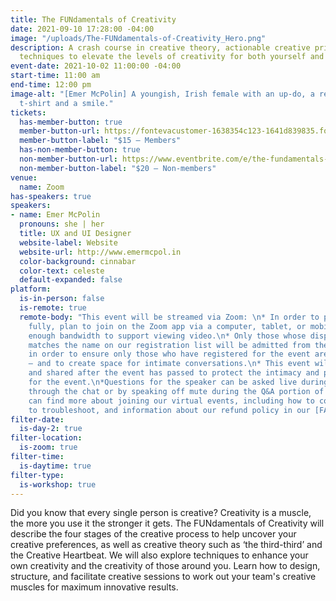 ```yaml
---
title: The FUNdamentals of Creativity
date: 2021-09-10 17:28:00 -04:00
image: "/uploads/The-FUNdamentals-of-Creativity_Hero.png"
description: A crash course in creative theory, actionable creative principles and
  techniques to elevate the levels of creativity for both yourself and your team.
event-date: 2021-10-02 11:00:00 -04:00
start-time: 11:00 am
end-time: 12:00 pm
image-alt: "[Emer McPolin] A youngish, Irish female with an up-do, a red lip, a white
  t-shirt and a smile."
tickets:
  has-member-button: true
  member-button-url: https://fontevacustomer-1638354c123-1641d839835.force.com/services/oauth2/authorize?client_id=3MVG9nthuDc9owbcOq7_07W.HriOQQPWTbMkrpOla.ajDQlTHf4_uby_mhwylcX.mJBU2O2SppTiZMS0J_HJd&response_type=code&redirect_uri=https://ikit.aiga.org/ikit_national_util/ikit-national-util-sso-redirect/&state=https%3A%2F%2Fdc.aiga.org%2F%3Fpost_type%3Dikit_event%26p%3D447821%26redirect_source%3Deventbrite_register
  member-button-label: "$15 — Members"
  has-non-member-button: true
  non-member-button-url: https://www.eventbrite.com/e/the-fundamentals-of-creativity-tickets-170450339554
  non-member-button-label: "$20 — Non-members"
venue:
  name: Zoom
has-speakers: true
speakers:
- name: Emer McPolin
  pronouns: she | her
  title: UX and UI Designer
  website-label: Website
  website-url: http://www.emermcpol.in
  color-background: cinnabar
  color-text: celeste
  default-expanded: false
platform:
  is-in-person: false
  is-remote: true
  remote-body: "This event will be streamed via Zoom: \n* In order to participate
    fully, plan to join on the Zoom app via a computer, tablet, or mobile device with
    enough bandwidth to support viewing video.\n* Only those whose display name fully
    matches the name on our registration list will be admitted from the waiting room,
    in order to ensure only those who have registered for the event are able to attend
    — and to create space for intimate conversations.\n* This event will not be recorded
    and shared after the event has passed to protect the intimacy and privacy required
    for the event.\n*Questions for the speaker can be asked live during the event
    through the chat or by speaking off mute during the Q&A portion of the event.<br>\n\nYou
    can find more about joining our virtual events, including how to connect, directions
    to troubleshoot, and information about our refund policy in our [FAQs](https://2020.dcdesignweek.org/faqs).\n"
filter-date:
  is-day-2: true
filter-location:
  is-zoom: true
filter-time:
  is-daytime: true
filter-type:
  is-workshop: true
---
```


Did you know that every single person is creative? Creativity is a muscle, the more you use it the stronger it gets. The FUNdamentals of Creativity will describe the four stages of the creative process to help uncover your creative preferences, as well as creative theory such as ‘the third-third’ and the Creative Heartbeat. We will also explore techniques to enhance your own creativity and the creativity of those around you. Learn how to design, structure, and facilitate creative sessions to work out your team's creative muscles for maximum innovative results.

